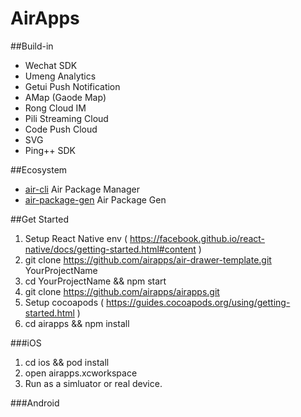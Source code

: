 # AirApps

##Build-in

- Wechat SDK
- Umeng Analytics
- Getui Push Notification
- AMap (Gaode Map)
- Rong Cloud IM
- Pili Streaming Cloud
- Code Push Cloud
- SVG
- Ping++ SDK

##Ecosystem

- [air-cli](https://github.com/airapps/air-cli) Air Package Manager
- [air-package-gen](https://github.com/airapps/air-package-gen) Air Package Gen

##Get Started

1. Setup React Native env ( https://facebook.github.io/react-native/docs/getting-started.html#content )
2. git clone https://github.com/airapps/air-drawer-template.git YourProjectName
3. cd YourProjectName && npm start
4. git clone https://github.com/airapps/airapps.git
5. Setup cocoapods ( https://guides.cocoapods.org/using/getting-started.html )
6. cd airapps && npm install

###iOS

1. cd ios && pod install
2. open airapps.xcworkspace
3. Run as a simluator or real device.

###Android

